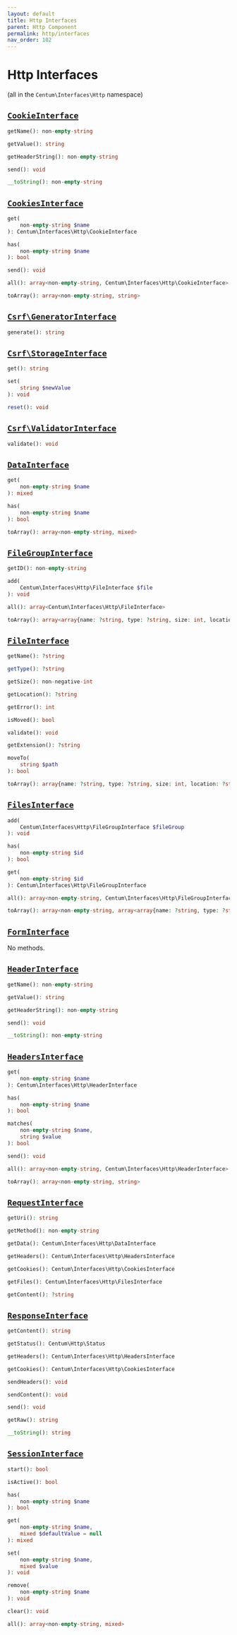 ```yaml
---
layout: default
title: Http Interfaces
parent: Http Component
permalink: http/interfaces
nav_order: 102
---
```




# Http Interfaces

(all in the `Centum\Interfaces\Http` namespace)



## [`CookieInterface`](https://github.com/SidRoberts/centum/blob/main/src/Interfaces/Http/CookieInterface.php)

```php
getName(): non-empty-string
```

```php
getValue(): string
```

```php
getHeaderString(): non-empty-string
```

```php
send(): void
```

```php
__toString(): non-empty-string
```



## [`CookiesInterface`](https://github.com/SidRoberts/centum/blob/main/src/Interfaces/Http/CookiesInterface.php)

```php
get(
    non-empty-string $name
): Centum\Interfaces\Http\CookieInterface
```

```php
has(
    non-empty-string $name
): bool
```

```php
send(): void
```

```php
all(): array<non-empty-string, Centum\Interfaces\Http\CookieInterface>
```

```php
toArray(): array<non-empty-string, string>
```



## [`Csrf\GeneratorInterface`](https://github.com/SidRoberts/centum/blob/main/src/Interfaces/Http/Csrf/GeneratorInterface.php)

```php
generate(): string
```



## [`Csrf\StorageInterface`](https://github.com/SidRoberts/centum/blob/main/src/Interfaces/Http/Csrf/StorageInterface.php)

```php
get(): string
```

```php
set(
    string $newValue
): void
```

```php
reset(): void
```



## [`Csrf\ValidatorInterface`](https://github.com/SidRoberts/centum/blob/main/src/Interfaces/Http/Csrf/ValidatorInterface.php)

```php
validate(): void
```



## [`DataInterface`](https://github.com/SidRoberts/centum/blob/main/src/Interfaces/Http/DataInterface.php)

```php
get(
    non-empty-string $name
): mixed
```

```php
has(
    non-empty-string $name
): bool
```

```php
toArray(): array<non-empty-string, mixed>
```



## [`FileGroupInterface`](https://github.com/SidRoberts/centum/blob/main/src/Interfaces/Http/FileGroupInterface.php)

```php
getID(): non-empty-string
```

```php
add(
    Centum\Interfaces\Http\FileInterface $file
): void
```

```php
all(): array<Centum\Interfaces\Http\FileInterface>
```

```php
toArray(): array<array{name: ?string, type: ?string, size: int, location: ?string, error: int}>
```



## [`FileInterface`](https://github.com/SidRoberts/centum/blob/main/src/Interfaces/Http/FileInterface.php)

```php
getName(): ?string
```

```php
getType(): ?string
```

```php
getSize(): non-negative-int
```

```php
getLocation(): ?string
```

```php
getError(): int
```

```php
isMoved(): bool
```

```php
validate(): void
```

```php
getExtension(): ?string
```

```php
moveTo(
    string $path
): bool
```

```php
toArray(): array{name: ?string, type: ?string, size: int, location: ?string, error: int}
```



## [`FilesInterface`](https://github.com/SidRoberts/centum/blob/main/src/Interfaces/Http/FilesInterface.php)

```php
add(
    Centum\Interfaces\Http\FileGroupInterface $fileGroup
): void
```

```php
has(
    non-empty-string $id
): bool
```

```php
get(
    non-empty-string $id
): Centum\Interfaces\Http\FileGroupInterface
```

```php
all(): array<non-empty-string, Centum\Interfaces\Http\FileGroupInterface>
```

```php
toArray(): array<non-empty-string, array<array{name: ?string, type: ?string, size: int, location: ?string, error: int}>>
```



## [`FormInterface`](https://github.com/SidRoberts/centum/blob/main/src/Interfaces/Http/FormInterface.php)

No methods.



## [`HeaderInterface`](https://github.com/SidRoberts/centum/blob/main/src/Interfaces/Http/HeaderInterface.php)

```php
getName(): non-empty-string
```

```php
getValue(): string
```

```php
getHeaderString(): non-empty-string
```

```php
send(): void
```

```php
__toString(): non-empty-string
```



## [`HeadersInterface`](https://github.com/SidRoberts/centum/blob/main/src/Interfaces/Http/HeadersInterface.php)

```php
get(
    non-empty-string $name
): Centum\Interfaces\Http\HeaderInterface
```

```php
has(
    non-empty-string $name
): bool
```

```php
matches(
    non-empty-string $name,
    string $value
): bool
```

```php
send(): void
```

```php
all(): array<non-empty-string, Centum\Interfaces\Http\HeaderInterface>
```

```php
toArray(): array<non-empty-string, string>
```



## [`RequestInterface`](https://github.com/SidRoberts/centum/blob/main/src/Interfaces/Http/RequestInterface.php)

```php
getUri(): string
```

```php
getMethod(): non-empty-string
```

```php
getData(): Centum\Interfaces\Http\DataInterface
```

```php
getHeaders(): Centum\Interfaces\Http\HeadersInterface
```

```php
getCookies(): Centum\Interfaces\Http\CookiesInterface
```

```php
getFiles(): Centum\Interfaces\Http\FilesInterface
```

```php
getContent(): ?string
```



## [`ResponseInterface`](https://github.com/SidRoberts/centum/blob/main/src/Interfaces/Http/ResponseInterface.php)

```php
getContent(): string
```

```php
getStatus(): Centum\Http\Status
```

```php
getHeaders(): Centum\Interfaces\Http\HeadersInterface
```

```php
getCookies(): Centum\Interfaces\Http\CookiesInterface
```

```php
sendHeaders(): void
```

```php
sendContent(): void
```

```php
send(): void
```

```php
getRaw(): string
```

```php
__toString(): string
```



## [`SessionInterface`](https://github.com/SidRoberts/centum/blob/main/src/Interfaces/Http/SessionInterface.php)

```php
start(): bool
```

```php
isActive(): bool
```

```php
has(
    non-empty-string $name
): bool
```

```php
get(
    non-empty-string $name,
    mixed $defaultValue = null
): mixed
```

```php
set(
    non-empty-string $name,
    mixed $value
): void
```

```php
remove(
    non-empty-string $name
): void
```

```php
clear(): void
```

```php
all(): array<non-empty-string, mixed>
```
